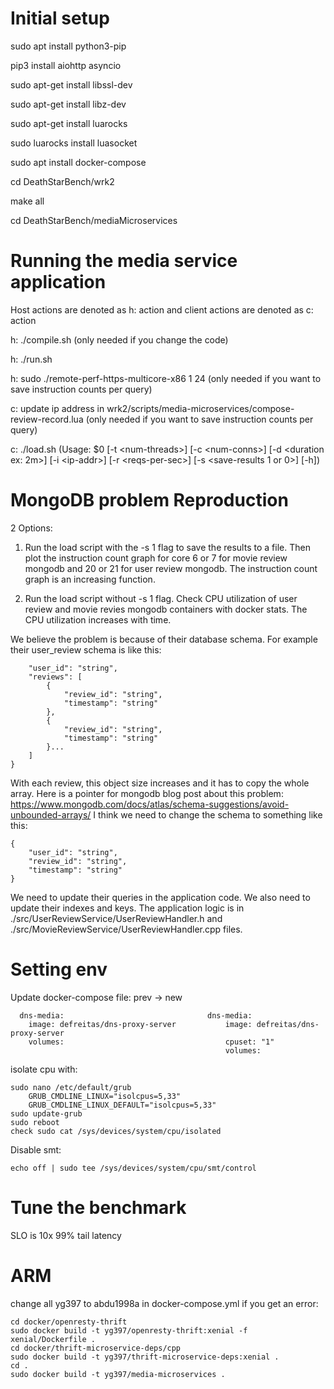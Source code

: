 # Initial setup

sudo apt install python3-pip

pip3 install aiohttp asyncio

sudo apt-get install libssl-dev

sudo apt-get install libz-dev

sudo apt-get install luarocks

sudo luarocks install luasocket

sudo apt install docker-compose

cd DeathStarBench/wrk2

make all

cd DeathStarBench/mediaMicroservices

# Running the media service application
Host actions are denoted as h: action and client actions are denoted as c: action

h: ./compile.sh (only needed if you change the code)

h: ./run.sh

h: sudo ./remote-perf-https-multicore-x86 1 24 (only needed if you want to save instruction counts per query)

c: update ip address in wrk2/scripts/media-microservices/compose-review-record.lua (only needed if you want to save instruction counts per query)

c: ./load.sh (Usage: $0 [-t \<num-threads>] [-c \<num-conns>] [-d \<duration ex: 2m>] [-i \<ip-addr>] [-r \<reqs-per-sec>] [-s \<save-results 1 or 0>] [-h])

# MongoDB problem Reproduction
2 Options:

1. Run the load script with the -s 1 flag to save the results to a file. Then plot the instruction count graph for core 6 or 7 for movie review mongodb and 20 or 21 for user review mongodb. The instruction count graph is an increasing function.

2. Run the load script without -s 1 flag. Check CPU utilization of user review and movie revies mongodb containers with docker stats. The CPU utilization increases with time.

We believe the problem is because of their database schema. For example their user_review schema is like this:
```{
    "user_id": "string",
    "reviews": [
        {
            "review_id": "string",
            "timestamp": "string"
        },
        {
            "review_id": "string",
            "timestamp": "string"
        }...
    ]
}
```
With each review, this object size increases and it has to copy the whole array. Here is a pointer for mongodb blog post about this problem: https://www.mongodb.com/docs/atlas/schema-suggestions/avoid-unbounded-arrays/ I think we need to change the schema to something like this:
```
{
    "user_id": "string",
    "review_id": "string",
    "timestamp": "string"
}
```
We need to update their queries in the application code. We also need to update their indexes and keys. The application logic is in ./src/UserReviewService/UserReviewHandler.h and ./src/MovieReviewService/UserReviewHandler.cpp files.

# Setting env

Update docker-compose file: prev -> new

      dns-media:                                dns-media:
        image: defreitas/dns-proxy-server           image: defreitas/dns-proxy-server
        volumes:                                    cpuset: "1"
                                                    volumes:

isolate cpu with:

    sudo nano /etc/default/grub
        GRUB_CMDLINE_LINUX="isolcpus=5,33"
        GRUB_CMDLINE_LINUX_DEFAULT="isolcpus=5,33"
    sudo update-grub
    sudo reboot
    check sudo cat /sys/devices/system/cpu/isolated

Disable smt:

    echo off | sudo tee /sys/devices/system/cpu/smt/control

# Tune the benchmark

SLO is 10x 99% tail latency

# ARM

change all yg397 to abdu1998a in docker-compose.yml
if you get an error:

    cd docker/openresty-thrift
    sudo docker build -t yg397/openresty-thrift:xenial -f xenial/Dockerfile .
    cd docker/thrift-microservice-deps/cpp
    sudo docker build -t yg397/thrift-microservice-deps:xenial .
    cd .
    sudo docker build -t yg397/media-microservices .
